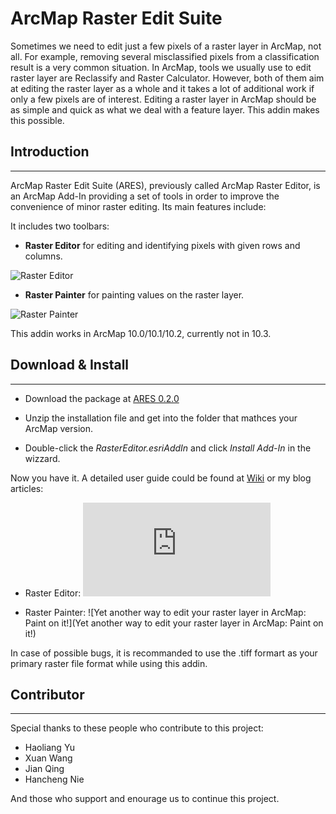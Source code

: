 ArcMap Raster Edit Suite
====================

Sometimes we need to edit just a few pixels of a raster layer in ArcMap, not all. For example, removing several misclassified pixels from a classification result is a very common situation. In ArcMap, tools we usually use to edit raster layer are Reclassify and Raster Calculator. However, both of them aim at editing the raster layer as a whole and it takes a lot of additional work if only a few pixels are of interest. Editing a raster layer in ArcMap should be as simple and quick as what we deal with a feature layer. This addin makes this possible.

## Introduction

---

ArcMap Raster Edit Suite (ARES), previously called ArcMap Raster Editor, is an ArcMap Add-In providing a set of tools in order to improve the convenience of minor raster editing. Its main features include:

It includes two toolbars:

* **Raster Editor** for editing and identifying pixels with given rows and columns.

![Raster Editor](http://haoliangyu.net/images/GIS/ares_editing/eidtor_toolbar.png)

* **Raster Painter** for painting values on the raster layer.

![Raster Painter](http://i59.tinypic.com/25fppig.png)

This addin works in ArcMap 10.0/10.1/10.2, currently not in 10.3. 

## Download & Install

---

* Download the package at [ARES 0.2.0](https://github.com/dz316424/ares/releases/download/0.2.0/ARES.0.2.0.zip)

* Unzip the installation file and get into the folder that mathces your ArcMap version.
 
* Double-click the *RasterEditor.esriAddIn* and click *Install Add-In* in the wizzard.

Now you have it. A detailed user guide could be found at [Wiki](https://github.com/dz316424/arcmap-raster-editor/wiki) or my blog articles:

* Raster Editor: ![Editing single pixels of raster layer in ArcMap with just a few clicks](http://haoliangyu.net/editing-single-pixels-of-raster-layer-in-arcmap-with-just-a-few-clicks.html#.VQOzWuFp4S8)

* Raster Painter: ![Yet another way to edit your raster layer in ArcMap: Paint on it!](Yet another way to edit your raster layer in ArcMap: Paint on it!)

In case of possible bugs, it is recommanded to use the .tiff formart as your primary raster file format while using this addin.

## Contributor

---

Special thanks to these people who contribute to this project:

* Haoliang Yu
* Xuan Wang
* Jian Qing
* Hancheng Nie

And those who support and enourage us to continue this project.
